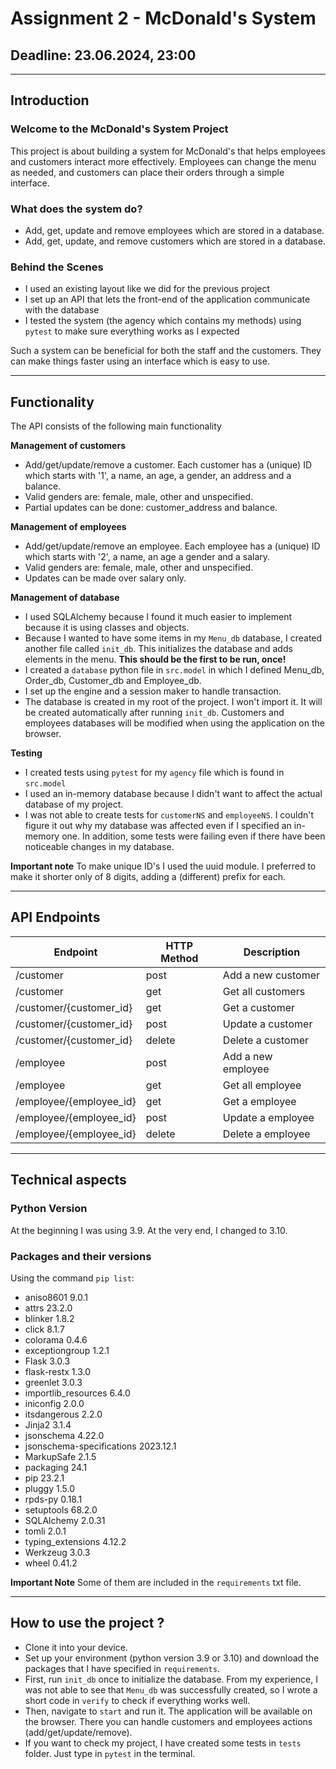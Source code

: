 # Assignment 2 - McDonald's System
## Deadline: 23.06.2024, 23:00

---

## Introduction
### Welcome to the McDonald's System Project
This project is about building a system for McDonald's that helps employees and customers interact more effectively.
Employees can change the menu as needed, and customers can place their orders through a simple interface.

### What does the system do?
* Add, get, update and remove employees which are stored in a database.
* Add, get, update, and remove customers which are stored in a database.

### Behind the Scenes
* I used an existing layout like we did for the previous project
* I set up an API that lets the front-end of the application communicate with the database
* I tested the system (the agency which contains my methods) using `pytest` to make sure everything works as I expected

Such a system can be beneficial for both the staff and the customers. They can make things faster using an interface which is easy to use.

---

## Functionality
The API consists of the following main functionality

**Management of customers**
* Add/get/update/remove a customer. Each customer has a (unique) ID which starts with '1', a name, an age, a gender, an address and a balance.
* Valid genders are: female, male, other and unspecified.
* Partial updates can be done: customer_address and balance.

**Management of employees**
* Add/get/update/remove an employee. Each employee has a (unique) ID which starts with '2', a name, an age a gender and a salary.
* Valid genders are: female, male, other and unspecified.
* Updates can be made over salary only.

**Management of database**
* I used SQLAlchemy because I found it much easier to implement because it is using classes and objects.
* Because I wanted to have some items in my `Menu_db` database, I created another file called `init_db`. This initializes the database and adds elements in the menu. **This should be the first to be run, once!**
* I created a `database` python file in `src.model` in which I defined Menu_db, Order_db, Customer_db and Employee_db.
* I set up the engine and a session maker to handle transaction.
* The database is created in my root of the project. I won't import it. It will be created automatically after running `init_db`. Customers and employees databases will be modified when using the application on the browser.

**Testing**
* I created tests using `pytest` for my `agency` file which is found in `src.model`
* I used an in-memory database because I didn't want to affect the actual database of my project.
* I was not able to create tests for `customerNS` and `employeeNS`. I couldn't figure it out why my database was affected even if I specified an in-memory one. In addition, some tests were failing even if there have been noticeable changes in my database.

**Important note**
To make unique ID's I used the uuid module. 
I preferred to make it shorter only of 8 digits, adding a (different) prefix for each. 

---

## API Endpoints

| Endpoint                | HTTP Method | Description        |
|-------------------------|-------------|--------------------|
| /customer               | post        | Add a new customer |
| /customer               | get         | Get all customers  |
| /customer/{customer_id} | get         | Get a customer     | 
| /customer/{customer_id} | post        | Update a customer  | 
| /customer/{customer_id} | delete      | Delete a customer  | 
| /employee               | post        | Add a new employee |
| /employee               | get         | Get all employee   |
| /employee/{employee_id} | get         | Get a employee     | 
| /employee/{employee_id} | post        | Update a employee  | 
| /employee/{employee_id} | delete      | Delete a employee  | 

---

## Technical aspects

### Python Version
At the beginning I was using 3.9. At the very end, I changed to 3.10.

### Packages and their versions
Using the command `pip list`:
* aniso8601                 9.0.1 
* attrs                     23.2.0 
* blinker                   1.8.2 
* click                     8.1.7 
* colorama                  0.4.6 
* exceptiongroup            1.2.1 
* Flask                     3.0.3 
* flask-restx               1.3.0 
* greenlet                  3.0.3 
* importlib_resources       6.4.0 
* iniconfig                 2.0.0 
* itsdangerous              2.2.0 
* Jinja2                    3.1.4 
* jsonschema                4.22.0 
* jsonschema-specifications 2023.12.1 
* MarkupSafe                2.1.5 
* packaging                 24.1 
* pip                       23.2.1 
* pluggy                    1.5.0 
* rpds-py                   0.18.1 
* setuptools                68.2.0 
* SQLAlchemy                2.0.31 
* tomli                     2.0.1 
* typing_extensions         4.12.2 
* Werkzeug                  3.0.3 
* wheel                     0.41.2

**Important Note**
Some of them are included in the `requirements` txt file.

---

## How to use the project ?
* Clone it into your device.
* Set up your environment (python version 3.9 or 3.10) and download the packages that I have specified in `requirements`. 
* First, run `init_db` once to initialize the database. From my experience, I was not able to see that `Menu_db` was successfully created, so I wrote a short code in `verify` to check if everything works well.
* Then, navigate to `start` and run it. The application will be available on the browser. There you can handle customers and employees actions (add/get/update/remove).
* If you want to check my project, I have created some tests in `tests` folder. Just type in `pytest` in the terminal.
